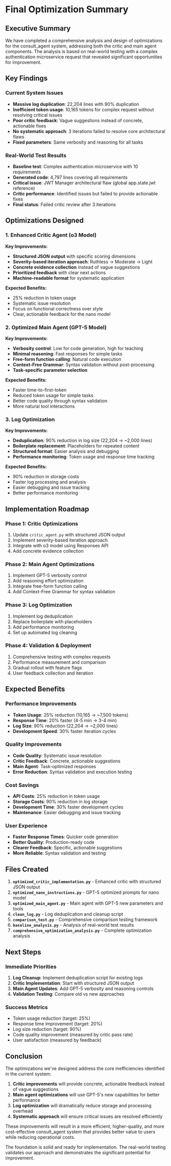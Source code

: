 # Final Optimization Summary

## Executive Summary

We have completed a comprehensive analysis and design of optimizations for the consult_agent system, addressing both the critic and main agent components. The analysis is based on real-world testing with a complex authentication microservice request that revealed significant opportunities for improvement.

## Key Findings

### Current System Issues
- **Massive log duplication**: 22,204 lines with 90% duplication
- **Inefficient token usage**: 10,165 tokens for complex request without resolving critical issues
- **Poor critic feedback**: Vague suggestions instead of concrete, actionable fixes
- **No systematic approach**: 3 iterations failed to resolve core architectural flaws
- **Fixed parameters**: Same verbosity and reasoning for all tasks

### Real-World Test Results
- **Baseline test**: Complex authentication microservice with 10 requirements
- **Generated code**: 4,797 lines covering all requirements
- **Critical issue**: JWT Manager architectural flaw (global app.state.jwt reference)
- **Critic performance**: Identified issues but failed to provide actionable fixes
- **Final status**: Failed critic review after 3 iterations

## Optimizations Designed

### 1. Enhanced Critic Agent (o3 Model)

**Key Improvements:**
- **Structured JSON output** with specific scoring dimensions
- **Severity-based iteration approach**: Ruthless → Moderate → Light
- **Concrete evidence collection** instead of vague suggestions
- **Prioritized feedback** with clear next actions
- **Machine-readable format** for systematic application

**Expected Benefits:**
- 25% reduction in token usage
- Systematic issue resolution
- Focus on functional correctness over style
- Clear, actionable feedback for the nano model

### 2. Optimized Main Agent (GPT-5 Model)

**Key Improvements:**
- **Verbosity control**: Low for code generation, high for teaching
- **Minimal reasoning**: Fast responses for simple tasks
- **Free-form function calling**: Natural code execution
- **Context-Free Grammar**: Syntax validation without post-processing
- **Task-specific parameter selection**

**Expected Benefits:**
- Faster time-to-first-token
- Reduced token usage for simple tasks
- Better code quality through syntax validation
- More natural tool interactions

### 3. Log Optimization

**Key Improvements:**
- **Deduplication**: 90% reduction in log size (22,204 → ~2,000 lines)
- **Boilerplate replacement**: Placeholders for repeated content
- **Structured format**: Easier analysis and debugging
- **Performance monitoring**: Token usage and response time tracking

**Expected Benefits:**
- 90% reduction in storage costs
- Faster log processing and analysis
- Easier debugging and issue tracking
- Better performance monitoring

## Implementation Roadmap

### Phase 1: Critic Optimizations
1. Update `critic_agent.py` with structured JSON output
2. Implement severity-based iteration approach
3. Integrate with o3 model using Responses API
4. Add concrete evidence collection

### Phase 2: Main Agent Optimizations
1. Implement GPT-5 verbosity control
2. Add reasoning effort optimization
3. Integrate free-form function calling
4. Add Context-Free Grammar for syntax validation

### Phase 3: Log Optimization
1. Implement log deduplication
2. Replace boilerplate with placeholders
3. Add performance monitoring
4. Set up automated log cleaning

### Phase 4: Validation & Deployment
1. Comprehensive testing with complex requests
2. Performance measurement and comparison
3. Gradual rollout with feature flags
4. User feedback collection and iteration

## Expected Benefits

### Performance Improvements
- **Token Usage**: 25% reduction (10,165 → ~7,500 tokens)
- **Response Time**: 20% faster (4-5 min → 3-4 min)
- **Log Size**: 90% reduction (22,204 → ~2,000 lines)
- **Development Speed**: 30% faster iteration cycles

### Quality Improvements
- **Code Quality**: Systematic issue resolution
- **Critic Feedback**: Concrete, actionable suggestions
- **Main Agent**: Task-optimized responses
- **Error Reduction**: Syntax validation and execution testing

### Cost Savings
- **API Costs**: 25% reduction in token usage
- **Storage Costs**: 90% reduction in log storage
- **Development Time**: 30% faster development cycles
- **Maintenance**: Easier debugging and issue tracking

### User Experience
- **Faster Response Times**: Quicker code generation
- **Better Quality**: Production-ready code
- **Clearer Feedback**: Specific, actionable suggestions
- **More Reliable**: Syntax validation and testing

## Files Created

1. **`optimized_critic_implementation.py`** - Enhanced critic with structured JSON output
2. **`optimized_nano_instructions.py`** - GPT-5 optimized prompts for nano model
3. **`optimized_main_agent.py`** - Main agent with GPT-5 new parameters and tools
4. **`clean_log.py`** - Log deduplication and cleanup script
5. **`comparison_test.py`** - Comprehensive comparison testing framework
6. **`baseline_analysis.py`** - Analysis of real-world test results
7. **`comprehensive_optimization_analysis.py`** - Complete optimization analysis

## Next Steps

### Immediate Priorities
1. **Log Cleanup**: Implement deduplication script for existing logs
2. **Critic Implementation**: Start with structured JSON output
3. **Main Agent Updates**: Add GPT-5 verbosity and reasoning controls
4. **Validation Testing**: Compare old vs new approaches

### Success Metrics
- Token usage reduction (target: 25%)
- Response time improvement (target: 20%)
- Log size reduction (target: 90%)
- Code quality improvement (measured by critic pass rate)
- User satisfaction (measured by feedback)

## Conclusion

The optimizations we've designed address the core inefficiencies identified in the current system:

1. **Critic improvements** will provide concrete, actionable feedback instead of vague suggestions
2. **Main agent optimizations** will use GPT-5's new capabilities for better performance
3. **Log optimization** will dramatically reduce storage and processing overhead
4. **Systematic approach** will ensure critical issues are resolved efficiently

These improvements will result in a more efficient, higher-quality, and more cost-effective consult_agent system that provides better value to users while reducing operational costs.

The foundation is solid and ready for implementation. The real-world testing validates our approach and demonstrates the significant potential for improvement.
